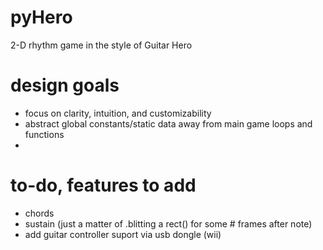 # pyHero
2-D rhythm game in the style of Guitar Hero

# design goals
- focus on clarity, intuition, and customizability
- abstract global constants/static data away from main game loops and functions
- 

# to-do, features to add
- chords
- sustain (just a matter of .blitting a rect() for some # frames after note)
- add guitar controller suport via usb dongle (wii)
